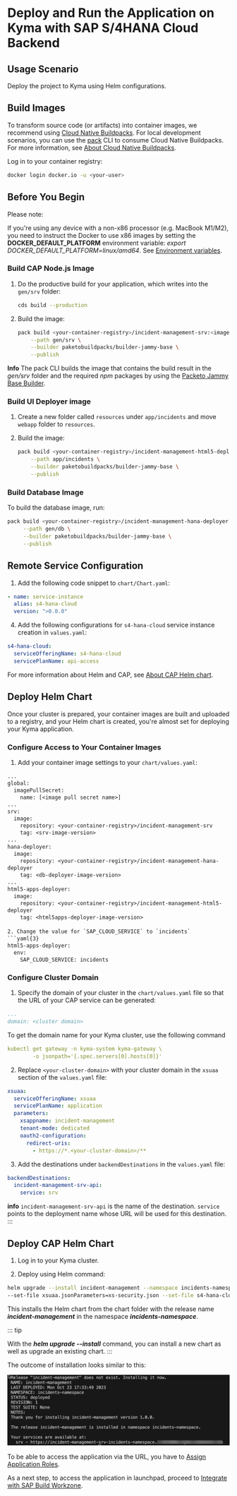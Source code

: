 # Deploy and Run the Application on Kyma with SAP S/4HANA Cloud Backend

## Usage Scenario

Deploy the project to Kyma using Helm configurations.

## Build Images
To transform source code (or artifacts) into container images, we recommend using [Cloud Native Buildpacks](https://buildpacks.io/).
For local development scenarios, you can use the [pack](https://buildpacks.io/docs/tools/pack/) CLI to consume Cloud Native Buildpacks. 
For more information, see [About Cloud Native Buildpacks](https://cap.cloud.sap/docs/guides/deployment/deploy-to-kyma?impl-variant=node#about-cloud-native-buildpacks).

Log in to your container registry:

```sh
docker login docker.io -u <your-user>

```
## Before You Begin

Please note:

If you're using any device with a non-x86 processor (e.g. MacBook M1/M2), you need to instruct the Docker to use x86 images by setting the **DOCKER_DEFAULT_PLATFORM** environment variable: *export DOCKER_DEFAULT_PLATFORM=linux/amd64*.
See [Environment variables](https://docs.docker.com/engine/reference/commandline/cli/#environment-variables).

### Build CAP Node.js Image

1. Do the productive build for your application, which writes into the `gen/srv` folder:

    ```sh
    cds build --production
    ```

2. Build the image:

    ```sh
    pack build <your-container-registry>/incident-management-srv:<image-version> \
        --path gen/srv \
        --builder paketobuildpacks/builder-jammy-base \
        --publish
    ```

**Info**
The pack CLI builds the image that contains the build result in the *gen/srv* folder and the required *npm* packages by using the [Packeto Jammy Base Builder](https://github.com/paketo-buildpacks/builder-jammy-base).

### Build UI Deployer image

1. Create a new folder called `resources` under `app/incidents` and move `webapp` folder to `resources`.
2. Build the image:

    ```sh
    pack build <your-container-registry>/incident-management-html5-deployer:<image-version> \
        --path app/incidents \
        --builder paketobuildpacks/builder-jammy-base \
        --publish
    ```

### Build Database Image 

To build the database image, run:

```sh
pack build <your-container-registry>/incident-management-hana-deployer:<image-version> \
     --path gen/db \
     --builder paketobuildpacks/builder-jammy-base \
     --publish
```

## Remote Service Configuration

1. Add the following code snippet to `chart/Chart.yaml`:

  ```yaml
  - name: service-instance
    alias: s4-hana-cloud
    version: ">0.0.0"
  ```

4. Add the following configurations for `s4-hana-cloud` service instance creation in `values.yaml`:

  ```yaml
  s4-hana-cloud:
    serviceOfferingName: s4-hana-cloud
    servicePlanName: api-access
  ```

For more information about Helm and CAP, see [About CAP Helm chart](https://cap.cloud.sap/docs/guides/deployment/deploy-to-kyma?impl-variant=node#about-cap-helm).


## Deploy Helm Chart
Once your cluster is prepared, your container images are built and uploaded to a registry, and your Helm chart is created, you're almost set for deploying your Kyma application.

### Configure Access to Your Container Images

1. Add your container image settings to your `chart/values.yaml`:

```yaml{4,7,8,9,13,14,18,19,23,24}
...
global:
  imagePullSecret:
    name: [<image pull secret name>] 
...
srv:
  image:
    repository: <your-container-registry>/incident-management-srv
    tag: <srv-image-version>
...
hana-deployer:
  image:
    repository: <your-container-registry>/incident-management-hana-deployer
    tag: <db-deployer-image-version>
...
html5-apps-deployer:
  image:
    repository: <your-container-registry>/incident-management-html5-deployer
    tag: <html5apps-deployer-image-version>

2. Change the value for `SAP_CLOUD_SERVICE` to `incidents`
```yaml{3}
html5-apps-deployer:
  env:
    SAP_CLOUD_SERVICE: incidents
```

### Configure Cluster Domain

1. Specify the domain of your cluster in the `chart/values.yaml` file so that the URL of your CAP service can be generated:

```yaml
...
domain: <cluster domain>

```
To get the domain name for your Kyma cluster, use the following command

```yaml
kubectl get gateway -n kyma-system kyma-gateway \
        -o jsonpath='{.spec.servers[0].hosts[0]}'
```

2. Replace `<your-cluster-domain>` with your cluster domain in the `xsuaa` section of the `values.yaml` file:
```yaml
xsuaa:
  serviceOfferingName: xsuaa
  servicePlanName: application
  parameters:
    xsappname: incident-management
    tenant-mode: dedicated
    oauth2-configuration:
      redirect-uris:
        - https://*.<your-cluster-domain>/**

```
3. Add the destinations under `backendDestinations` in the `values.yaml` file:

```yaml
backendDestinations:
  incident-management-srv-api:
    service: srv
```
**info**
`incident-management-srv-api` is the name of the destination. `service` points to the deployment name whose URL will be used for this destination.
:::


## Deploy CAP Helm Chart

1. Log in to your Kyma cluster.

2. Deploy using Helm command:

  ```sh
  helm upgrade --install incident-management --namespace incidents-namespace ./chart \
  --set-file xsuaa.jsonParameters=xs-security.json --set-file s4-hana-cloud.jsonParameters=bupa.json
  ```
This installs the Helm chart from the chart folder with the release name ***incident-management*** in the namespace ***incidents-namespace***.

::: tip

With the ***helm upgrade --install*** command, you can install a new chart as well as upgrade an existing chart.
:::

The outcome of installation looks similar to this:

![deployed app](./images/deployedapp.png)

To be able to access the application via the URL, you have to [Assign Application Roles](https://developers.sap.com/tutorials/user-role-assignment.html).

As a next step, to access the application in launchpad, proceed to [Integrate with SAP Build Workzone](https://developers.sap.com/tutorials/integrate-with-work-zone.html).


